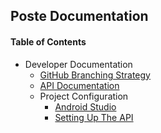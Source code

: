## Poste Documentation

#### Table of Contents
- Developer Documentation
    - [GitHub Branching Strategy](./devDocs/githubBranching.md)
    - [API Documentation](./devDocs/apiDocs.md)
    - Project Configuration
        - [Android Studio](./devDocs/projectConfig/androidStudio.md)
        - [Setting Up The API](./devDocs/projectConfig/apiConfig.md)